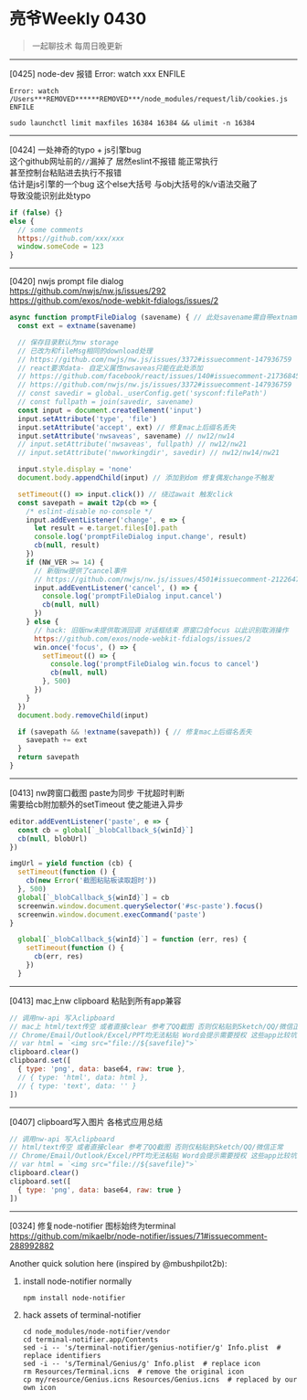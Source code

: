 # 亮爷Weekly 0430

> 一起聊技术 每周日晚更新

---

[0425] node-dev 报错 Error: watch xxx ENFILE

```plain
Error: watch /Users***REMOVED******REMOVED***/node_modules/request/lib/cookies.js ENFILE
```

```plain
sudo launchctl limit maxfiles 16384 16384 && ulimit -n 16384
```

---

[0424] 一处神奇的typo + js引擎bug  
这个github网址前的`//`漏掉了 居然eslint不报错 能正常执行  
甚至控制台粘贴进去执行不报错  
估计是js引擎的一个bug 这个else大括号 与obj大括号的k/v语法交融了  
导致没能识别此处typo

```js
if (false) {}
else {
  // some comments
  https://github.com/xxx/xxx
  window.someCode = 123
}
```

---

[0420] nwjs prompt file dialog  
https://github.com/nwjs/nw.js/issues/292  
https://github.com/exos/node-webkit-fdialogs/issues/2

```js
async function promptFileDialog (savename) { // 此处savename需自带extname
  const ext = extname(savename)

  // 保存目录默认为nw storage
  // 已改为和fileMsg相同的download处理
  // https://github.com/nwjs/nw.js/issues/3372#issuecomment-147936759
  // react要求data- 自定义属性nwsaveas只能在此处添加
  // https://github.com/facebook/react/issues/140#issuecomment-217368459
  // https://github.com/nwjs/nw.js/issues/3372#issuecomment-147936759
  // const savedir = global._userConfig.get('sysconf:filePath')
  // const fullpath = join(savedir, savename)
  const input = document.createElement('input')
  input.setAttribute('type', 'file')
  input.setAttribute('accept', ext) // 修复mac上后缀名丢失
  input.setAttribute('nwsaveas', savename) // nw12/nw14
  // input.setAttribute('nwsaveas', fullpath) // nw12/nw21
  // input.setAttribute('nwworkingdir', savedir) // nw12/nw14/nw21

  input.style.display = 'none'
  document.body.appendChild(input) // 添加到dom 修复偶发change不触发

  setTimeout(() => input.click()) // 绕过await 触发click
  const savepath = await t2p(cb => {
    /* eslint-disable no-console */
    input.addEventListener('change', e => {
      let result = e.target.files[0].path
      console.log('promptFileDialog input.change', result)
      cb(null, result)
    })
    if (NW_VER >= 14) {
      // 新版nw提供了cancel事件
      // https://github.com/nwjs/nw.js/issues/4501#issuecomment-212264705
      input.addEventListener('cancel', () => {
        console.log('promptFileDialog input.cancel')
        cb(null, null)
      })
    } else {
      // hack: 旧版nw未提供取消回调 对话框结束 原窗口会focus 以此识别取消操作
      https://github.com/exos/node-webkit-fdialogs/issues/2
      win.once('focus', () => {
        setTimeout(() => {
          console.log('promptFileDialog win.focus to cancel')
          cb(null, null)
        }, 500)
      })
    }
  })
  document.body.removeChild(input)

  if (savepath && !extname(savepath)) { // 修复mac上后缀名丢失
    savepath += ext
  }
  return savepath
}
```

---

[0413] nw跨窗口截图 paste为同步 干扰超时判断  
需要给cb附加额外的setTimeout 使之能进入异步

```js
editor.addEventListener('paste', e => {
  const cb = global[`_blobCallback_${winId}`]
  cb(null, blobUrl)
})
```

```js
imgUrl = yield function (cb) {
  setTimeout(function () {
    cb(new Error('截图粘贴板读取超时'))
  }, 500)
  global[`_blobCallback_${winId}`] = cb
  screenwin.window.document.querySelector('#sc-paste').focus()
  screenwin.window.document.execCommand('paste')
}
```

```js
  global[`_blobCallback_${winId}`] = function (err, res) {
    setTimeout(function () {
      cb(err, res)
    })
  }
```

---

[0413] mac上nw clipboard 粘贴到所有app兼容

```js
// 调用nw-api 写入clipboard
// mac上 html/text传空 或者直接clear 参考了QQ截图 否则仅粘贴到Sketch/QQ/微信正常
// Chrome/Email/Outlook/Excel/PPT均无法粘贴 Word会提示需要授权 这些app比较坑
// var html = `<img src="file://${savefile}">`
clipboard.clear()
clipboard.set([
  { type: 'png', data: base64, raw: true },
  // { type: 'html', data: html },
  // { type: 'text', data: '' }
])
```

---

[0407] clipboard写入图片 各格式应用总结

```js
// 调用nw-api 写入clipboard
// html/text传空 或者直接clear 参考了QQ截图 否则仅粘贴到Sketch/QQ/微信正常
// Chrome/Email/Outlook/Excel/PPT均无法粘贴 Word会提示需要授权 这些app比较坑
// var html = `<img src="file://${savefile}">`
clipboard.clear()
clipboard.set([
  { type: 'png', data: base64, raw: true }
])
```

---

[0324] 修复node-notifier 图标始终为terminal  
https://github.com/mikaelbr/node-notifier/issues/71#issuecomment-288992882

Another quick solution here (inspired by @mbushpilot2b):

1. install node-notifier normally

    ```plain
    npm install node-notifier
    ```

2. hack assets of terminal-notifier

    ```plain
    cd node_modules/node-notifier/vendor
    cd terminal-notifier.app/Contents
    sed -i -- 's/terminal-notifier/genius-notifier/g' Info.plist  # replace identifiers
    sed -i -- 's/Terminal/Genius/g' Info.plist  # replace icon
    rm Resources/Terminal.icns  # remove the original icon
    cp my/resource/Genius.icns Resources/Genius.icns  # replaced by our own icon
    ```

